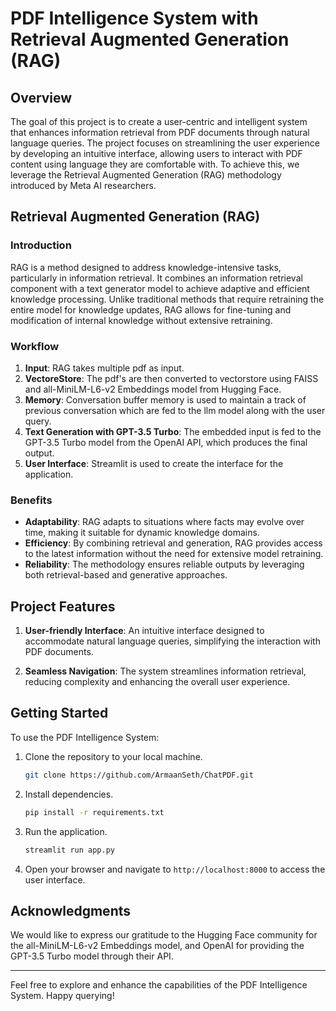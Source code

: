 # PDF Intelligence System with Retrieval Augmented Generation (RAG)

## Overview

The goal of this project is to create a user-centric and intelligent system that enhances information retrieval from PDF documents through natural language queries. The project focuses on streamlining the user experience by developing an intuitive interface, allowing users to interact with PDF content using language they are comfortable with. To achieve this, we leverage the Retrieval Augmented Generation (RAG) methodology introduced by Meta AI researchers.

## Retrieval Augmented Generation (RAG)

### Introduction

RAG is a method designed to address knowledge-intensive tasks, particularly in information retrieval. It combines an information retrieval component with a text generator model to achieve adaptive and efficient knowledge processing. Unlike traditional methods that require retraining the entire model for knowledge updates, RAG allows for fine-tuning and modification of internal knowledge without extensive retraining.

### Workflow

1. **Input**: RAG takes multiple pdf as input.
2. **VectoreStore**: The pdf's are then converted to vectorstore using FAISS and all-MiniLM-L6-v2 Embeddings model from Hugging Face.
3. **Memory**: Conversation buffer memory is used to maintain a track of previous conversation which are fed to the llm model along with the user query.
4. **Text Generation with GPT-3.5 Turbo**: The embedded input is fed to the GPT-3.5 Turbo model from the OpenAI API, which produces the final output.
5. **User Interface**: Streamlit is used to create the interface for the application.

### Benefits

- **Adaptability**: RAG adapts to situations where facts may evolve over time, making it suitable for dynamic knowledge domains.
- **Efficiency**: By combining retrieval and generation, RAG provides access to the latest information without the need for extensive model retraining.
- **Reliability**: The methodology ensures reliable outputs by leveraging both retrieval-based and generative approaches.

## Project Features

1. **User-friendly Interface**: An intuitive interface designed to accommodate natural language queries, simplifying the interaction with PDF documents.

2. **Seamless Navigation**: The system streamlines information retrieval, reducing complexity and enhancing the overall user experience.

## Getting Started

To use the PDF Intelligence System:

1. Clone the repository to your local machine.
   ```bash
   git clone https://github.com/ArmaanSeth/ChatPDF.git
   ```

2. Install dependencies.
   ```bash
   pip install -r requirements.txt
   ```

3. Run the application.
   ```bash
   streamlit run app.py
   ```

4. Open your browser and navigate to `http://localhost:8000` to access the user interface.

## Acknowledgments

We would like to express our gratitude to the Hugging Face community for the all-MiniLM-L6-v2 Embeddings model, and OpenAI for providing the GPT-3.5 Turbo model through their API.

---

Feel free to explore and enhance the capabilities of the PDF Intelligence System. Happy querying!
